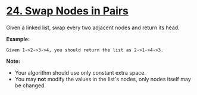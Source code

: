 # [24. Swap Nodes in Pairs](https://leetcode.com/problems/swap-nodes-in-pairs/description)
Given a linked list, swap every two adjacent nodes and return its head.

**Example:**
```
Given 1->2->3->4, you should return the list as 2->1->4->3.
```
**Note:**

* Your algorithm should use only constant extra space.
* You may **not** modify the values in the list's nodes, only nodes itself may be changed.